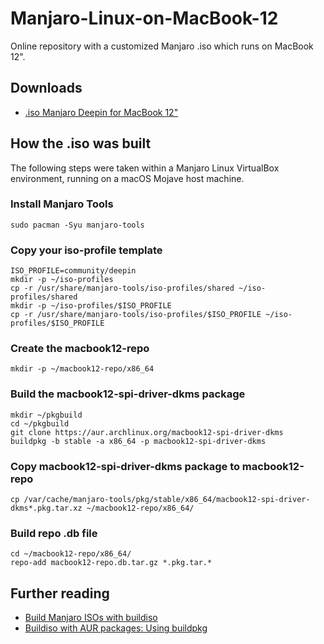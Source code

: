 # Manjaro-Linux-on-MacBook-12
Online repository with a customized Manjaro .iso which runs on MacBook 12".

## Downloads
- [.iso Manjaro Deepin for MacBook 12"](???)

## How the .iso was built

The following steps were taken within a Manjaro Linux VirtualBox environment, running on a macOS Mojave host machine.

### Install Manjaro Tools

```
sudo pacman -Syu manjaro-tools
```

### Copy your iso-profile template

```
ISO_PROFILE=community/deepin
mkdir -p ~/iso-profiles
cp -r /usr/share/manjaro-tools/iso-profiles/shared ~/iso-profiles/shared
mkdir -p ~/iso-profiles/$ISO_PROFILE
cp -r /usr/share/manjaro-tools/iso-profiles/$ISO_PROFILE ~/iso-profiles/$ISO_PROFILE
```

### Create the macbook12-repo

```
mkdir -p ~/macbook12-repo/x86_64
```

### Build the macbook12-spi-driver-dkms package

```
mkdir ~/pkgbuild
cd ~/pkgbuild
git clone https://aur.archlinux.org/macbook12-spi-driver-dkms
buildpkg -b stable -a x86_64 -p macbook12-spi-driver-dkms
```

### Copy macbook12-spi-driver-dkms package to macbook12-repo

```
cp /var/cache/manjaro-tools/pkg/stable/x86_64/macbook12-spi-driver-dkms*.pkg.tar.xz ~/macbook12-repo/x86_64/
```

### Build repo .db file

```
cd ~/macbook12-repo/x86_64/
repo-add macbook12-repo.db.tar.gz *.pkg.tar.*
```

## Further reading
- [Build Manjaro ISOs with buildiso](https://wiki.manjaro.org/Build_Manjaro_ISOs_with_buildiso)
- [Buildiso with AUR packages: Using buildpkg](https://wiki.manjaro.org/Buildiso_with_AUR_packages:_Using_buildpkg)
